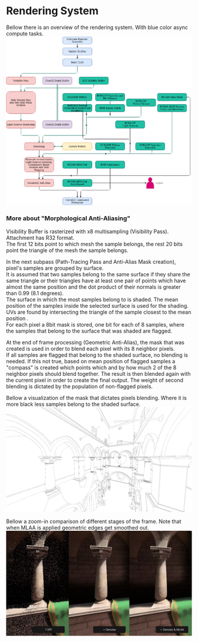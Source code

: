 # Rendering System

Bellow there is an overview of the rendering system.
With blue color async compute tasks. <br />
![Overview](screenshots/overview.png "")

### More about "Morphological Anti-Aliasing"

Visibility Buffer is rasterized with x8 multisampling (Visibility Pass). Attachment has R32 format. <br />
The first 12 bits point to which mesh the sample belongs, the rest 20 bits point the triangle of the mesh the sample belongs.

In the next subpass (Path-Tracing Pass and Anti-Alias Mask creation), pixel's samples are grouped by surface. <br />
It is assumed that two samples belong to the same surface if they share the same triangle or their triangles have at least one pair of points which have almost the same position and the dot product of their normals is greater than 0.99 (8.1 degrees). <br />
The surface in which the most samples belong to is shaded.
The mean position of the samples inside the selected surface is used for the shading. UVs are found by intersecting the triangle of the sample closest to the mean position . <br />
For each pixel a 8bit mask is stored, one bit for each of 8 samples, where the samples that belong to the surface that was shaded are flagged.

At the end of frame processing (Geometric Anti-Alias), the mask that was created is used in order to blend each pixel with its 8 neighbor pixels. <br />
If all samples are flagged that belong to the shaded surface, no blending is needed. If this not true, based on mean position of flagged samples a "compass" is created which points which and by how much 2 of the 8 neighbor pixels should blend together. The result is then blended again with the current pixel in order to create the final output. The weight of second blending is dictated by the population of non-flagged pixels.

Bellow a visualization of the mask that dictates pixels blending.
Where it is more black less samples belong to the shaded surface. <br />
![Mask](screenshots/MLAA_mask.png "")

Bellow a zoom-in comparison of different stages of the frame. 
Note that when MLAA is applied geometric edges get smoothed out.
![Comparison](screenshots/comparison.jpeg "")